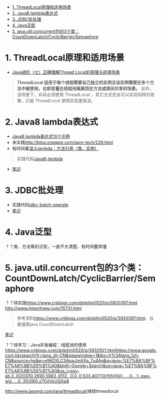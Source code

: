<!-- TOC -->

- [1. ThreadLocal原理和适用场景](#1-threadlocal原理和适用场景)
- [2. Java8 lambda表达式](#2-java8-lambda表达式)
- [3. JDBC批处理](#3-jdbc批处理)
- [4. Java泛型](#4-java泛型)
- [5. java.util.concurrent包的3个类：CountDownLatch/CyclicBarrier/Semaphore](#5-javautilconcurrent包的3个类countdownlatchcyclicbarriersemaphore)

<!-- /TOC -->
# 1. ThreadLocal原理和适用场景
- [Java进阶（七）正确理解Thread Local的原理与适用场景](http://www.jasongj.com/java/threadlocal/)

>**ThreadLocal 适用于每个线程需要自己独立的实例且该实例需要在多个方法中被使用，也即变量在线程间隔离而在方法或类间共享的场景。**
另外，该场景下，并非必须使用 ThreadLocal ，其它方式完全可以实现同样的效果，只是 ThreadLocal 使得实现更简洁。
# 2. Java8 lambda表达式
- [Java8 lambda表达式10个示例](http://www.importnew.com/16436.html)
- 未实践<http://blog.oneapm.com/apm-tech/226.html>
- 有时间看[深入lambda：方法引用（类、实例）](https://www.cnblogs.com/figure9/p/java-8-lambdas-insideout-language-features.html)

> 实践代码[Java8-lambda](code/Java8-lambda)
- [笔记](code\Java8-lambda\note.md)

# 3. JDBC批处理
- 实践代码[jdbc-batch-operate](code/jdbc-batch-operate)
- [笔记](code/jdbc-batch-operate/note.md)

# 4. Java泛型
？？类、方法等的泛型，一直不大清楚，有时间要弄懂

# 5. java.util.concurrent包的3个类：CountDownLatch/CyclicBarrier/Semaphore
？？待实践<https://www.cnblogs.com/dolphin0520/p/3920397.html>
<http://www.importnew.com/15731.html>
> 参考资料<https://www.cnblogs.com/dolphin0520/p/3920397.html>、谷歌搜索java CountDownLatch

[笔记](code\concurrent\note.md)





？？待学习：Java并发编程：线程池的使用<https://www.cnblogs.com/dolphin0520/p/3932921.html><https://www.google.com.hk/search?lr=lang_zh-CN&newwindow=1&tbs=lr%3Alang_1zh-CN&source=hp&ei=e96DXLCSAoaJmAXg_7u4Ag&q=java+%E7%BA%BF%E7%A8%8B%E6%B1%A0&btnK=Google+Search&oq=java+%E7%BA%BF%E7%A8%8B%E6%B1%A0&gs_l=psy-ab.3..0i203l10.2690.5983..6112...0.0..0.533.4077.0j11j5j1j0j1......0....1..gws-wiz.....0..35i39j0.z7OzVsUQGp8>

<http://www.jasongj.com/java/threadlocal/>继续threadlocal
